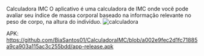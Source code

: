 Calculadora IMC
O aplicativo é uma calculadora de IMC onde você pode avaliar seu índice de massa corporal baseado na informação relevante no peso de corpo, na altura do indivíduo.
![calculadora](https://github.com/BiaSantos01/CalculadoraIMC/assets/133895171/48d6f88f-faad-41f9-a88b-7bdc29b0ae77)

APK: https://github.com/BiaSantos01/CalculadoraIMC/blob/a002e9fec2d1fc71885a9ca903a115ac3c255bdd/app-release.apk
